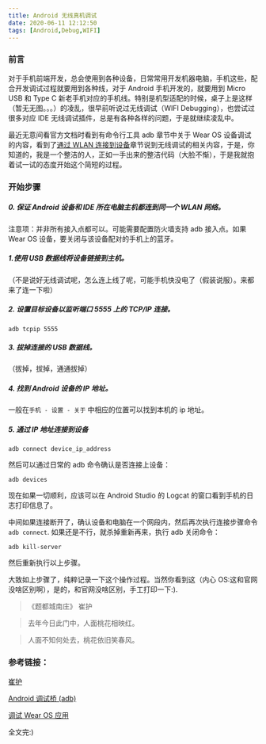 ```yaml
---
title: Android 无线真机调试
date: 2020-06-11 12:12:50
tags: [Android,Debug,WIFI]
---
```




### 前言

对于手机前端开发，总会使用到各种设备，日常常用开发机器电脑，手机这些，配合开发调试过程就要用到各种线，对于 Android 手机开发的，就要用到 Micro USB 和 Type C 新老手机对应的手机线。特别是机型适配的时候，桌子上是这样（暂无无图。。。）的凌乱，很早前听说过无线调试（WIFI Debugging），也尝试过很多对应 IDE 无线调试插件，总是有各种各样的问题，于是就继续凌乱中。

最近无意间看官方文档时看到有命令行工具 adb 章节中关于 Wear OS 设备调试的内容，看到了[通过 WLAN 连接到设备](<https://developer.android.google.cn/studio/command-line/adb#wireless>)章节说到无线调试的相关内容，于是，你知道的，我是一个整洁的人，正如一手出来的整洁代码（大脸不惭），于是我就抱着试一试的态度开始这个简短的过程。





### 开始步骤



##### 0. 保证 Android 设备和 IDE 所在电脑主机都连到同一个 WLAN 网络。

注意项：并非所有接入点都可以。可能需要配置防火墙支持 adb 接入点。如果 Wear OS 设备，要关闭与该设备配对的手机上的蓝牙。

##### 1.使用 USB 数据线将设备链接到主机。

（不是说好无线调试呢，怎么连上线了呢，可能手机快没电了（假装说服）。来都来了连一下啦）


##### 2. 设置目标设备以监听端口 5555 上的 TCP/IP 连接。

```shell
adb tcpip 5555
```

##### 3. 拔掉连接的 USB 数据线。
（拔掉，拔掉，通通拔掉）

##### 4. 找到 Android 设备的 IP 地址。

一般在`手机 - 设置 - 关于` 中相应的位置可以找到本机的 ip 地址。


##### 5. 通过 IP 地址连接到设备

```shell
adb connect device_ip_address
```

然后可以通过日常的 adb 命令确认是否连接上设备：

```shell
adb devices
```

现在如果一切顺利，应该可以在 Android Studio 的 Logcat 的窗口看到手机的日志打印信息了。
<!-- more -->
中间如果连接断开了，确认设备和电脑在一个网段内，然后再次执行连接步骤命令 `adb connect`.
如果还是不行，就杀掉重新再来，执行 adb 关闭命令：

```shell
adb kill-server
```

然后重新执行以上步骤。

大致如上步骤了，纯粹记录一下这个操作过程。当然你看到这（内心 OS:这和官网没啥区别啊），是的，和官网没啥区别，手工打印一下:).




> 《题都城南庄》	崔护

> 去年今日此门中，人面桃花相映红。

> 人面不知何处去，桃花依旧笑春风。



### 参考链接：

[崔护](https://zh.wikipedia.org/zh-hans/%E5%B4%94%E6%8A%A4)

[Android 调试桥 (adb)](https://developer.android.google.cn/studio/command-line/adb#wireless)

[调试 Wear OS 应用](<https://developer.android.google.cn/training/wearables/apps/debugging>)





全文完:)




